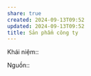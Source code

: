 ```yaml
---
share: true
created: 2024-09-13T09:52
updated: 2024-09-13T09:52
title: Sản phẩm công ty
---
```

Khái niệm:: 

Nguồn:: 
